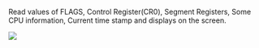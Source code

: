 Read values of FLAGS, Control Register(CR0), Segment Registers, Some CPU information, Current time stamp and displays on the screen.


<img src="https://github.com/pritamzope/OS/blob/master/CPUInfo/cpuinfo.png"/>


